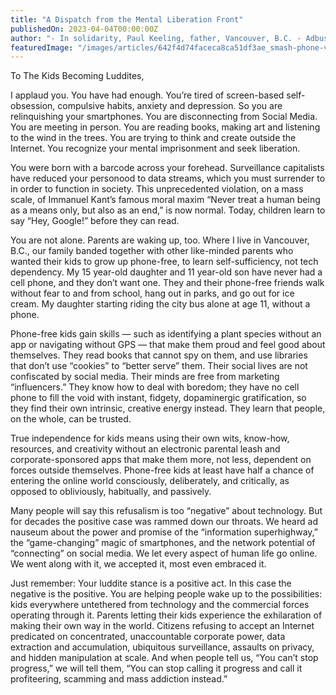 ```yaml
---
title: "A Dispatch from the Mental Liberation Front"
publishedOn: 2023-04-04T00:00:00Z
author: "- In solidarity, Paul Keeling, father, Vancouver, B.C. - Adbusters #165"
featuredImage: "/images/articles/642f4d74faceca8ca51df3ae_smash-phone-v2_1.gif"
---
```


To The Kids Becoming Luddites,

I applaud you. You have had enough. You’re tired of screen-based self-obsession, compulsive habits, anxiety and depression. So you are relinquishing your smartphones. You are disconnecting from Social Media. You are meeting in person. You are reading books, making art and listening to the wind in the trees. You are trying to think and create outside the Internet. You recognize your mental imprisonment and seek liberation.

You were born with a barcode across your forehead. Surveillance capitalists have reduced your personood to data streams, which you must surrender to in order to function in society. This unprecedented violation, on a mass scale, of Immanuel Kant’s famous moral maxim “Never treat a human being as a means only, but also as an end,” is now normal. Today, children learn to say “Hey, Google!” before they can read. 

You are not alone. Parents are waking up, too. Where I live in Vancouver, B.C., our family banded together with other like-minded parents who wanted their kids to grow up phone-free, to learn self-sufficiency, not tech dependency. My 15 year-old daughter and 11 year-old son have never had a cell phone, and they don’t want one. They and their phone-free friends walk without fear to and from school, hang out in parks, and go out for ice cream. My daughter starting riding the city bus alone at age 11, without a phone.

Phone-free kids gain skills — such as identifying a plant species without an app or navigating without GPS — that make them proud and feel good about themselves. They read books that cannot spy on them, and use libraries that don’t use “cookies” to “better serve” them. Their social lives are not confiscated by social media. Their minds are free from marketing “influencers.” They know how to deal with boredom; they have no cell phone to fill the void with instant, fidgety, dopaminergic gratification, so they find their own intrinsic, creative energy instead. They learn that people, on the whole, can be trusted.

True independence for kids means using their own wits, know-how, resources, and creativity without an electronic parental leash and corporate-sponsored apps that make them more, not less, dependent on forces outside themselves. Phone-free kids at least have half a chance of entering the online world consciously, deliberately, and critically, as opposed to obliviously, habitually, and passively.

Many people will say this refusalism is too “negative” about technology. But for decades the positive case was rammed down our throats. We heard ad nauseum about the power and promise of the “information superhighway,” the “game-changing” magic of smartphones, and the network potential of “connecting” on social media. We let every aspect of human life go online. We went along with it, we accepted it, most even embraced it.

Just remember: Your luddite stance is a positive act. In this case the negative is the positive. You are helping people wake up to the possibilities: kids everywhere untethered from technology and the commercial forces operating through it. Parents letting their kids experience the exhilaration of making their own way in the world. Citizens refusing to accept an Internet predicated on concentrated, unaccountable corporate power, data extraction and accumulation, ubiquitous surveillance, assaults on privacy, and hidden manipulation at scale. And when people tell us, “You can’t stop progress,” we will tell them, “You can stop calling it progress and call it profiteering, scamming and mass addiction instead.”